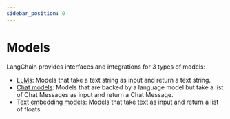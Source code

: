 ```yaml
---
sidebar_position: 0
---
```

# Models

LangChain provides interfaces and integrations for 3 types of models:

- [LLMs](./models/llms.html): Models that take a text string as input and return a text string.
- [Chat models](./models/chat_models.html): Models that are backed by a language model but take a list of Chat Messages as input and return a Chat Message.
- [Text embedding models](./models/text_embedding.html): Models that take text as input and return a list of floats.